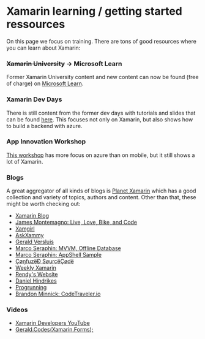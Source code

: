 # Xamarin learning / getting started ressources
On this page we focus on training. There are tons of good resources where you can learn about Xamarin:

### ~~Xamarin University~~ -> Microsoft Learn

Former Xamarin University content and new content can now be found (free of charge) on [Microsoft Learn](https://dotnet.microsoft.com/learn/xamarin). 

### Xamarin Dev Days
There is still content from the former dev days with tutorials and slides that can be found [here](https://github.com/xamarin/dev-days-labs). This focuses not only on Xamarin, but also shows how to build a backend with azure.

### App Innovation Workshop
[This workshop](https://github.com/microsoft/app-innovation-workshop) has more focus on azure than on mobile, but it still shows a lot of Xamarin.

### Blogs
A great aggregator of all kinds of blogs is [Planet Xamarin](https://www.planetxamarin.com/) which has a good collection and variety of topics, authors and content. Other than that, these might be worth checking out:

* [Xamarin Blog](https://devblogs.microsoft.com/xamarin/)
* [James Montemagno: Live, Love, Bike, and Code](https://montemagno.com/)
* [Xamgirl](https://xamgirl.com/)
* [AskXammy](https://askxammy.com/)
* [Gerald Versluis](https://blog.verslu.is/)
* [Marco Seraphin: MVVM, Offline Database](https://github.com/marcoseraphin/AppStandard)
* [Marco Seraphin: AppShell Sample](https://github.com/marcoseraphin/ShellStandardApp)
* [ÇøŋfuzëÐ SøurcëÇødë](https://theconfuzedsourcecode.wordpress.com/)
* [Weekly Xamarin](http://weeklyxamarin.com/)
* [Rendy's Website](http://www.xamboy.com/)
* [Daniel Hindrikes](https://danielhindrikes.se/)
* [Progrunning](https://progrunning.net/)
* [Brandon Minnick: CodeTraveler.io](https://codetraveler.io)

### Videos
 * [Xamarin Developers YouTube](https://www.youtube.com/channel/UCe-f02uZgEXdHmHpC3loAQg)
 * [Gerald.Codes(Xamarin.Forms);](https://www.youtube.com/playlist?list=PLfbOp004UaYUgjhTHjtSixo-iMdz6PhIv)
